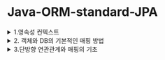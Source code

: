 # Java-ORM-standard-JPA


<details>
  <summary>1.영속성 컨텍스트</summary>
  <div markdown="1">
  

### 1. 영속성 컨텍스트

-영속성 컨텍스트는 JPA에서 가장 중요한 개념중 하나로,  **논리적인 개념, 눈에 보이지 않으며 Entity를 영구히 저장하는 환경** 이라는 뜻이다.



영속성 컨텍스트를 이해하기전에 먼저 EntityManagerFactory와 EntityManager를 간단하게 이해하고 넘어가자.



- EntityManagerFactory는 고객이 요청이 올 때마다 (쓰레드가 하나 생성될 때마다) EntityManager를 생성한다.
- EntityManager는 내부적으로 DB connection pool을 사용해서 DB에 접근한다.
- EntityManagerFactory
  - JPA 는 EntityManagerFactory 를 만들어야 한다.
  - application loading 시점에 DB 당 딱 하나만 생성되어야 한다.
  -  WAS 가 종료되는 시점에 EntityManagerFactory 를 닫는다. 그래야 내부적으로 Connection pooling 에 대한 Resource 가 Release 된다.

- EntityManager
  - 실제 Transaction 단위를 수행할 때마다 생성한다.
  - 즉, 고객의 요청이 올 때마다 사용했다가 닫는다.
  - thread 간에 공유하면 안된다. (사용하고 버려야 한다.)
- EntityTransaction
  - Data 를 “변경”하는 모든 작업은 반드시 Transaction 안에서 이루어져야 한다.
  - 단순한 조회의 경우는 상관없음.
  - 

엔티티의 생명주기는 크게 4가지로 나뉜다.

1. 비영속(new/ transient ) 상태 : 영속성 컨텍스트와 전혀 관계가 없는 새로운 상태

   ![비영속상태](https://user-images.githubusercontent.com/39195377/97031972-06513980-159c-11eb-81c4-fde00dc09533.PNG)

   -객체를 단순히 '생성만' 한 상태로, 영속성 컨텍스트와는 전혀 관계가 없다.

   ```java
   Member member = new Member();
   member.setId("member1");
   member.setUsername("회원1");
   ```

   

2. 영속(managed) 상태 : 영속성 컨텍스트에 **관리** 되는 상태

  ![영속상태](https://user-images.githubusercontent.com/39195377/97031995-0cdfb100-159c-11eb-8bf9-e03d3a4b43eb.PNG)


   -영속성 컨텍스트에 저장되어있는 상태

   -persist는 DB에 쿼리를 날려 DB에 저장하는 작업이 아닌, 객체(Entity)를 영속성 컨텍스트에 저장하는 작업

   ```java
   // 객체를 생성한 상태 (비영속)
   Member member = new Member();
   member.setId("member1");
   member.setUsername("회원1");
   EntityManager entityManager = entityManagerFactory.createEntityManager();
   entityManager.getTransaction().begin();
   // 객체를 저장한 상태 (영속)
   entityManager.persist(member);
   ```

   

3. 준영속(detached) 상태 : 영속성 컨텍스트에 있다가 빠져나온(분리)된 상태

   -영속성 컨텍스트에서 지운 상태

   ```java
   // 회원 엔티티를 영속성 컨텍스트에서 분리, 준영속 상태
   entityManager.detach(member);
   ```

   

4. 삭제(removed) 상태 : 삭제된 상태

   -실제로 DB에서 삭제를 요청한 상태

   ```java
   // 객체를 삭제한 상태
   entityManager.remove(member);
   ```



★1차캐시 : 영속성 컨텍스트에는 1차캐시라는것이 존재하는데, 1차캐시를 영속성 컨텍스트라고 이해해도 좋다.

![1차캐시](https://user-images.githubusercontent.com/39195377/97031946-00f3ef00-159c-11eb-9a44-cdbbc0414d51.PNG)

```java
//엔티티를 생성한 상태(비영속) 
Member member = new Member(); 
member.setId("member1"); 
member.setUsername("회원1");   
//엔티티를 영속(1차캐시에 저장)
em.persist(member);
```



**영속성 컨텍스트는 아래와 같은 메커니즘을 가지고 동작한다. Member라는 객체로 예를 들겠다.**

1. 먼저 JPA에서 member라는 객체를 조회하면, DB에 select 쿼리문을 날려서 조회를 하기 전에 1차캐시에 조회하려던 member가 저장되어있는지 확인한다.
2. 만약 1차캐시에 **이미 저장되어있다면** 조회 쿼리를 날리지 않고 1차 캐시에 있는 데이터를 가져온다.
3. 만약 1차 캐시에 데이터가 존재하지 않는다면 조회 쿼리를 날린 후 DB에서 조회를 하고 1차캐시에 저장한 다음에 값을 반환한다.

그러나 사실 1차 캐시는 큰 성능 이점을 가지고 있지는 않다. 

EntityManger는 트랜잭션 단위로 만들고, 해당 DB 트랜잭션이 종료될때 같이 종료된다. 즉 1차 캐시도 모두 소멸되기 때문에 아주 짧은 찰나의 순간에만 성능 이점을 가진다.



★영속성 컨텍스트는 동일성을 보장한다.

```java
Member a = entityManager.find(Member.class, "member1");
Member b = entityManager.find(Member.class, "member1");
System.out.println(a == b); // 동일성 비교 true
```

- 영속 Entity 동일성(==비교) 를 보장해준다.
- member1 이라는 Entity를 2번 조회하면, select 조회 쿼리가 한번만 나가고, 그 이후에 조회되는것은 1차캐시에 가져오기때문에 조회쿼리가 나가지 않는다.



★엔티티 등록시, 트랜잭션을 지원하는 쓰기지연

```java
transaction.begin(); // Transaction 시작
entityManager.persist(memberA);
entityManager.persist(memberB);
// 이때까지 INSERT SQL을 DB에 보내지 않는다.
// 커밋하는 순간 DB에 INSERT SQL을 보낸다.
transaction.commit(); // Transaction 커밋 

```

![쓰기지연](https://user-images.githubusercontent.com/39195377/97031981-09e4c080-159c-11eb-95e1-bdf569314fb8.PNG)

쓰기지연은 아래와 같은 메커니즘으로 실행된다.

1. entityManager.persist(memberA) 가 실행되면, memberA를 1차캐시에 저장한다.
2. 1)과 동시에 JPA가 Entity를 분석하여 insert 쿼리를 만든다.
3. insert 쿼리를 바로 실행하지 않고 쓰기 지연 SQL 저장소에 쌓아둔다.
4. memberB도 동일하게 이루어진다.
5. tansaction.commit() 호출과 동시에 쓰기지연 SQL 저장소에 쌓여있는 쿼리들을 실행한다.



★JPA는 엔티티 '수정'시 변경 감지(Dirty Checking)을 지원한다.

```java
transaction.begin(); // Transaction 시작

// 영속 엔티티 조회
Member memberA = em.find(Member.class, "memberA");

// 영속 엔티티 데이터 수정
memberA.setUsername("hi");
memberA.setAge(10);

transaction.commit(); // Transaction 커밋
```

위 코드는 이미 생성된 entity의 정보를 변경하는 과정이다. 이 과정을 보면 아래와 같은 의문이 생길 수 있다.

```java
 em.update(member) 또는 em.persist(member) 
     //이런 코드가 있어야 하지 않을까???
```

아니다. 필요없다. Entity 데이터만 수정하고 commit하면 알아서 DB에 반영된다.

즉, 데이터를 set하면 해당 데이터의 변경을 감지하여 자동으로 UPDATE 쿼리가 실행된다.

**(실무에서는 set 사용을 지양해야 한다.)**

![변경감지](https://user-images.githubusercontent.com/39195377/97031963-04877600-159c-11eb-830d-96fa1dbff703.PNG)

변경 감지는 아래와같은 매커니즘으로 동작한다.

1. commit()을 하면 , <u>**flush()**</u> 가 일어날때 1차캐시에 있는 스냅샷과 일일이 비교한다.
2. 변경사항이 있으면 UPDATE 쿼리를 만들어서 쓰기 지연 SQL에 쌓아둔다.
3. UPDATE 쿼리 실행 후 commit() 한다

<u>**flush()**</u> : 영속성 컨텍스트에 저장된 데이터들을 DB에 반영하는 작업 (commit할때 자동으로 발생) 이다. <u>여기서 주의해야 할 점은, flush()는 영속성 컨텍스트의 값을 비우는 작업이 아니고, 단순히 DB에 반영하는 작업이다.</u>



JPA에서 flush는 아래 세 가지 상황에 발생한다.

1. entityManager.flush() 로 직접 호출
2. 트랜잭션 커밋 
3. JPQL 쿼리를 실행

3번의 경우(JPQL 쿼리 실행시 자동으로 flush)의 이유는 아래와 같다.

```java
entityManager.persist(memberA);
entityManager.persist(memberB);
entityManager.persist(memberC);

//바로 아래에 JPQL을 실행한다고 가정해보자. 
//여기선 간단하게 member를 조회하는 JPQL을 실행한다고 가정
query = entityManager.createQuery("select m from member m", Member.class);
List<Member> members = query.getResultList();
```

만약 위의 코드와 같이 memberA~memberC까지 영속성 컨텍스트에 저장했다고 가정하자.

아직 트랜잭션 커밋이 일어나기 전이라 memberA~memberC는 DB에 저장되기 전 상태이다.

따라서 JPQL 실행시 아무런 값도 반환되지 않는다.

이러한 문제를 방지하기 위해 JPA는 기본적으로 JPQL 실행시 자동으로 flush를 실행한다.


  </div>
</details>

<details>
  <summary>2. 객체와 DB의 기본적인 매핑 방법</summary>
  <div markdown="1">
    # 객체와 DB의 기본적인 매핑 방법

### 엔티티 매핑

1. ##### @Entity

   -@Entity가 붙은 클래스는 JPA가 관리하는 '엔티티' 라고 부른다.

   -JPA를 사용해서 테이블과 매핑할 클래스에는 필수적으로 @Entity를 붙여야 한다.

   - @Entity 사용시 주의사항

     - 기본 생성자 필수

     => 자바에서는 기본 생성자를 자동으로 생성해준다. 하지만 임의로 파라미터가 있는 생성자를 사용할 경우 기본 생성자를 직접 생성해줘야 한다.

     - final class, enum, interface, inner class는 @Entity로 엔티티 등록을 할 수없다.

     - DB에 저장할 필드는 final로 선언하면 안된다.

     

   - Entity 속성

     - @Entity(name = "Member") 

       => JPA에서 사용할 엔티티 이름을 지정한다. 기본값은 [클래스 이름] 이며, **가급적이면 기본값을 사용하는것이 좋다.**

     - 기본값은 그냥 @Entity만 선언하면 된다.

2. 필드와 컬럼 매핑

   ex) 1. 회원은 일반 회원과 관리자로 구분해야 한다.

    	2. 회원 가입일과 수정일이 있어야 한다.

    	3. 회원을 설명할 수 있는 필드가 있어야 한다. 이 필드는 길이 제한이 없다.

   ```java
   public enum RoleType {
     USER, ADMIN
   }
   //회원 권한 설정을 위한 enum 타입
   ```

   

   ```java
   @Entity
   @Table(name = "MBR")
   public class Member {
     @Id
     private Long id;
   
     @Column(name = "name")
     private String username;
   
     private Integer age;
   
     @Enumerated(EnumType.String)
     private RoleType roleType;
   
     @Temporal(TemporalType.TIMESTAMP)
     private Date createDate;
   
     @Temporal(TemporalType.TIMESTAMP)
     private Date lastModifiedDate;
   
     @Lob
     private String description;
   
     @Transient
     private int temp;
   
     public Member() {
   
     }
   }
   ```

   - @Id 사용

     - 기본키 (PK) 매핑시 사용하며, 기본키에 사용한다.

   - @Column

     - @Column(name = "name") : 객체명과 DB의 컬럼명을 다르게 하고 싶은 경우, DB 컬럼명으로 설정할 이름을 name의 속성으로 적는다.

       =>예를들어, 객체의 이름은 username인데 DB에는 name으로 저장하고 싶을때

     - updatable

       컬럼을 수정했을 때 DB에 추가를 할 것인지 여부를 선택한다.

       @Column(updatable = false) 인 경우, 변경이 되어도 DB에 반영하지 않는다.

     - nullable

       @Column(nullable = false) : NOT NULL 제약조건이 된다.

     - unique

       잘 사용하지 않는다. 그 이유는 ```constraint UK_ewkrjwel239flskdfj01 unique (name) ```과 같이 유니크 네임을 랜덤으로 생성하기 때문이다.

     - length

       문자 길이 제약조건으로, String 타입에만 사용할 수 있다.

   - @Enumerated

     - Enum Type 매핑

       Enum 객체 사용시 해당 어노테이션을 사용해야 한다.

       DB에는 Enum Type이 존재하지 않으므로 (비슷한건 존재함) 반드시 붙여줘야한다.

     - EnumType에는 두가지 속성이 있는데, ORDINAL과 String이 있다.

       ORDINAL은 enum의 순서를 DB에 저장하는 것이고(기본값), String은 enum의 이름대로 DB에 저장하는 것이다.

       **실무에서는 반드시 EnumType.String을 사용하자. 그 이유는 새로운 요구사항이 추가될때 그 새로운 요구사항을 enum class의 맨 앞에 추가할 경우 순서가 변경되어 저장되기 때문이다.**

   - Tempora

     - 날짜 Type에 붙여주는 어노테이션이다.
     - **<u>java8의 도입과 동시에 LocalDate(date), 와 LocalDateTime(timestamp)가 도입되면서, 사용할 일이 없어졌다.</u>**

   - Lob

     - DB에서 varchar를 넘어서는 큰 내용을 넣고 싶은 경우 해당 annotation을 사용
     - @Lob에는 지정할 수 있는 속성이 없다.

   - @Transient

     - 특정 필드를 컬럼에 매핑하지 않음 (DB저장,조회 불가능)

     - DB에 관계없이 메모리에서만 사용하고자 하는 객체에 해당 annotation을 사용

       즉, 메모리상에서만 임시로 어떠한 값을 보관하고 싶을때 사용한다.
       
      
      
  
  
 
 ### 기본 키 매핑
 

1. 직접 할당 : @Id만 사용



2. 자동생성의 4가지 방법(@GeneratedValue)

   1. **IDENTITY**

      - @GeneratedValue(strategy = GenerationType.IDENTITY)
      - 즉, id 값을 null로 하면 DB가 알아서 AUTO_INCREMENT 해준다.
      - 기본 키 생성을 데이터베이스에 위임한다.

      ```java
      public class Member {
        @Id
        @GeneratedValue(strategy = GenerationType.IDENTITY)
        private Long id; 
      }
      ```

      ```mysql
      // H2
      create table Member (
        id varchar(255) generated by default as identity,
        ...
      )
      // MySQL
      create table Member (
        id varchar(255) auto_increment,
        ...
      )
      ```

      - IDENTITY 전략은 entityManager.persist 시점에 즉시 INSERT 쿼리를 실행하고, DB에서 식별자를 조회한다.

        ->이 전략은 ID값을 설정하지 않고 INSERT 쿼리를 날리며, 그때 id값을 자동으로 생성한다.  AUTO_INCREMENT는 DB에 INSERT SQL을 실행한 이후에 id 값을 알 수 있다.
        즉, id 값은 DB에 값이 들어간 이후에서야 알 수 있다는 것이다.

      - ID값을 DB에 값이 저장된 이후에 알게 되었을때 문제점은 ?

        ->영속성 컨텍스트에서 해당 객체가 관리되려면 무조건 기본키(PK) 값이 있어야 한다.

        ->하지만 이 경우 PK값은 DB에 들어가봐야 (commit 이후) 알 수 있다.

        ->다시 말해서 IDENTITY 전략의 경우 영속성 컨텍스트의 1차 캐시 안에 있는 @Id 값은 DB에 넣기 전까지는 세팅을 할 수 없다는 것이다.

        - 이 문제를 해결하기 위해, IDENTITY 전략에서만 예외적으로 persist() 시점에 바로 DB의 INSERT 쿼리를 날린다.

   2. SEQUENCE

      - 데이터베이스의 Sequence Object를 사용한다.
      - DB Sequence는 유일한 값 순서대로 생성하는 특별한 데이터베이스 오브젝트다.

   3. TABLE

      - @GeneratedValue(strategy = GenerationType.TABLE)
      - 키 생성 전용 테이블을 하나 만들어서 데이터베이스 시퀀스를 흉내내는 전략
      - @TableGenerator 필요
      - 모든 DB에 적용 가능하지만, 최적화 되어있지 않은 테이블을 직접 사용하기 때문에 성능 이슈가 있다.
      - 운영서버에서 사용하기에 적합하지 않는 전략이다.

   4. AUTO

      - @GeneratedValue(strategy = GenerationType.AUTO)
      - 기본 설정 값
      - 방언에 따라 위의 세가지 전략을 자동으로 저장한다.



​	★권장하는 식별자 구성 전략

​	**(Long형) + (대체키) + (적절한 키 생성 전략)**

 	1. LongType 사용
 	2. 대체키 사용: 랜덤 값, 유휴 ID 등 비즈니스와 전혀 관계없는 값 사용
 	3. AUTO_INCREMENT 또는 Sequnce Object 사용



​	[Long Type을 사용해야 하는 이유]

- int : 0이 있다.
- Integer : 10억 정도 까지만 가능하다
- Long : 이걸 사용하자!
  </div>
</details>


<details>
  <summary>3.단방향 연관관계와 매핑의 기초</summary>
  <div markdown="1">
    # 단방향 연관관계와 매핑의 기초

### 목표

- 객체와 테이블 연관관계의 차이를 이해한다.
- 객체의 참조와 테이블의 외래키를 어떻게 매핑하는지 이애햐한다.
- 방향과 매핑종류, 연관관계 주인이라는 용어를 이해한다.
  - 단방향, 양방향
  - 다대일(N:1) , 일대다(1:N), 일대일(1:1) , 다대다(N:N)
  - 연관관계의 주인(Owner)
    - 객체의 양방향 연관관계에서는 관리하는 주인이 필요하다.



### 예제 시나리오

- 회원과 팀이 있다

- 회원은 하나의 팀에만 소속될 수 있다.

- 회원과 팀은 다대일(N:1) 관계이다.

  ->  여러 회원이 하나의 팀에 속할 수 있다.



1. 객체를 테이블에 맞추어 모델링하기 (연관관계가 없는 객체)
![객체를 테이블메 마추어서](https://user-images.githubusercontent.com/39195377/97140495-189bc500-17a0-11eb-9ae9-041534bedccb.PNG)

   **Member**

   ```java
   @Entity
   public class Member {
     @Id
     @GeneratedValue
     private Long id;
     
     @Column(name = "USERNAME")
     private String username;
     
     private int age;
     
     @Column(name = "TEAM_ID")
     private Long teamId;
     ...
   }
   ```

   **Team**

   ```java
   @Entity
   public class Team {
     @Id
     @GeneratedValue
     private Long id;
     
     private String name;
     ...
   }
   ```

   위의 코드처럼 객체를 테이블에 맞추어 모델링 했을 때의 문제점은 무엇인가?

   - 저장의 경우를 살펴보자

     ```java
     // 팀 저장
     Team team = new Team();
     team.setName("TeamA");
     entityManager.persist(team);	// PK값이 세팅된 상태 (영속 상태)
     // 회원 저장
     Member member = new Memeber();
     member.setName("member1");
     member.setTeamId(team.getId());	// 외래키 식별자를 직접 다룸  
     entityManager.persist(member);
     ```

     바로 **외래키의 식별자를 직접 다뤄야 하는(저장해야하는) 문제점이 있다.**

     - Team 객체를 영속화 한 후 Member에 팀을 설정할때, 외래키인 TeamId도 함께 직접 세팅해줘야 한다.
     - 물론 애플리케이션의 구동은 정상적으로 이루어지지만 객체 지향적인 방법이 아니다.

   - 다음으로 조회의 경우를 살펴보자.

     ```java
     // 조회
     Member findMember = entityManager.find(Member.class, member.getId());
     // 연관 관계가 없음 (못가져옴)
     Team findTeam = entityManger.find(Team.class, team.getId());
     ```

     ```java
     // 먼저 식별자를 가져와야 함 (가져옴)
     Long findTeamId = findMember = findMember.getTeamId();
     Team findTeam = entityManger.find(Team.class, team.getId());
     ```

     - 연관관계가 없기 때문에 식별자를 통해 다시 팀을 조회해야 한다.
     - 즉, 조회를 두 번 해야 하며, 객체 지향적인 방법이 아니다.

 ★결론적으로, 객체를 테이블에 맞추어 데이터 중심으로 모델링 하면 협력 관계를 만들 수 없다.

- 테이블 : 외래키로 조인을 사용해서 연관된 테이블을 찾는다.
- 객체 : 참조를 사용해서 연관된 객체를 찾는다.

​     => 테이블과 객체 사이에는 이러한 큰 간격이 존재하게 되는 것이다.





2. 객체 지향 모델링(객체의 연관관계 사용)

   ![다대일연관관계](https://user-images.githubusercontent.com/39195377/97140497-189bc500-17a0-11eb-95d4-470dd0b49d95.PNG)

   ```java
   @Entity
   public class Member {
     @Id
     @GeneratedValue
     @Column(name = "MEMBER_ID")
     private Long id;
     
     @Column(name = "USERNAME")
     private String username;
     
     private int age;
     
   //기존 연관관계 삭제
   //  @Column(name = "TEAM_ID")
   //  private Long teamId;
     
     @ManyToOne
     @JoinColumn(name = "TEAM_ID") // 매핑 
     private Team team;
     ...
   }
   ```

   - 외래 키 대신에 Team 객체를 넣고 TEAM_ID를 매핑한다.

   - 조인할 컬럼을 명시한다

     - JoinColumn으로 조인 컬럼을 명시한다.
     - 적지 않으면 Default값이 들어가지만, 적어주도록 하자.

   - 연관관계를 표시한다.

     - Member의 입장에서 Team은 다대일(N:1) 이다 : 여러명의 멤버가 하나의 팀에 가입할 수 있다.
     - 반대로 Team의 입장에서는 일대다(1:N) 이다. 
     - @ManyToOne 으로 연관관계를 설정하고, Team이라는 필드가 DB의 "TEAM_ID" 라는 외래 키와 매핑된다.

     ![ORM연관관계](https://user-images.githubusercontent.com/39195377/97140494-176a9800-17a0-11eb-973f-cddab167f8fc.PNG)




​		객체 지향 모델링 기준으로 저장과 조회를 살펴보자.	

```java
// 팀 저장
Team team = new Team();
team.setName("TeamA");
entityManager.persist(team);
// 회원 저장
Member member = new Memeber();
member.setName("member1");
member.setTeam(team);    // 단방향 연관관계 설정, 참조 저장
entityManager.persist(member);

Member findMember = entityManager.find(Member.class,  member.getId());
```

저장의 경우, 테이블에 맞추어 연관관계를 매핑하던 것과 다르게 setTeam에 참조를 저장한다.



조회의 경우도, 조회쿼리를 한번만 쓰면 된다.

```java
// 조회
Member findMember = em.find(Member.class, member.getId());
// 참조를 사용해서 연관관계 조회
Team findTeam = findMember.getTeam();
```




  </div>
</details>




